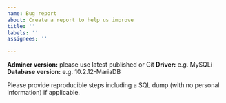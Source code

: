 ```yaml
---
name: Bug report
about: Create a report to help us improve
title: ''
labels: ''
assignees: ''

---
```


**Adminer version:** please use latest published or Git
**Driver:** e.g. MySQLi
**Database version:** e.g. 10.2.12-MariaDB

Please provide reproducible steps including a SQL dump (with no personal information) if applicable.
